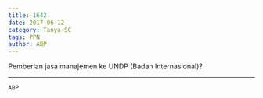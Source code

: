 ```yaml
---
title: 1642
date: 2017-06-12
category: Tanya-SC
tags: PPN
author: ABP
---
```


Pemberian jasa manajemen ke UNDP (Badan Internasional)?

---



`ABP`
